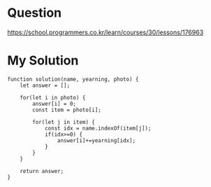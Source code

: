 # Question
https://school.programmers.co.kr/learn/courses/30/lessons/176963

# My Solution
```
function solution(name, yearning, photo) {
    let answer = [];
    
    for(let i in photo) {
        answer[i] = 0;
        const item = photo[i];
        
        for(let j in item) {
            const idx = name.indexOf(item[j]);
            if(idx>=0) {
                answer[i]+=yearning[idx];
            }
        }
    }
    
    return answer;
}
```
